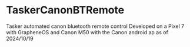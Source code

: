 # TaskerCanonBTRemote
Tasker automated canon bluetooth remote control
Developed on a Pixel 7 with GrapheneOS and Canon M50 with the Canon android ap as of 2024/10/19
